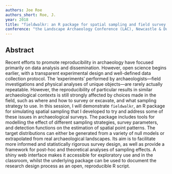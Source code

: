 ```yaml
---
authors: Joe Roe
authors_short: Roe, J.
year: 2018
title: "fieldwalkr: an R package for spatial sampling and field survey simulation"
conference: "the Landscape Archaeology Conference (LAC), Newcastle & Durham"
---
```


## Abstract

Recent efforts to promote reproducibility in archaeology have focused primarily on data analysis and dissemination. However, open science begins earlier, with a transparent experimental design and well-defined data collection protocol. The ‘experiments’ performed by archaeologists—field investigations and physical analyses of unique objects—are rarely actually repeatable. However, the reproducibility of particular results in similar archaeological contexts is still strongly affected by choices made in the field, such as where and how to survey or excavate, and what sampling strategy to use. In this session, I will demonstrate `fieldwalkr`, an R package for simulating spatial sampling that I developed to try and address some of these issues in archaeological surveys. The package includes tools for modelling the effect of different sampling strategies, survey parameters, and detection functions on the estimation of spatial point patterns. The target distributions can either be generated from a variety of null models or extrapolated from real archaeological landscapes. Its aim is to facilitate more informed and statistically rigorous survey design, as well as provide a framework for post-hoc and theoretical analyses of sampling effects. A shiny web interface makes it accessible for exploratory use and in the classroom, whilst the underlying package can be used to document the research design process as an open, reproducible R script.

